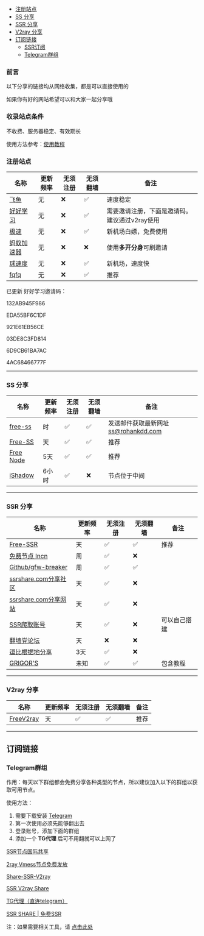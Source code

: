 - [注册站点](#注册站点)
- [SS 分享](#ss-分享)
- [SSR 分享](#ssr-分享)
- [V2ray 分享](#v2ray-分享)
- [订阅链接](#订阅链接)
	- [SSR订阅](#ssr订阅)
	- [Telegram群组](#telegram群组)


### 前言

以下分享的链接均从网络收集，都是可以直接使用的

如果你有好的网站希望可以和大家一起分享哦

### 收录站点条件

不收费、服务器稳定、有效期长

使用方法参考：[使用教程](README.md#使用教程)


### 注册站点

| 名称                                                         | 更新频率 | 无须注册 | 无须翻墙 | 备注         |
| ------------------------------------------------------------ | -------- | -------- | -------- | ------------ |
| [飞鱼](https://yuyu.cool/register?aff=3026)         | 无       | ❌        | ✅        | 速度稳定         |
| [好好学习](https://edu.upday.xyz/register?aff=73688)         | 无       | ❌        | ✅        | 需要邀请注册，下面是邀请码。建议通过v2ray使用         |
| [极速](https://www.jisu365.vip/auth/register?code=VYTS)         | 无       | ❌        | ✅        | 新机场白嫖，免费使用         |
| [蚂蚁加速器](https://ant.antss029.com/)         | 无       | ❌        | ❌        | 使用**多开分身**可刷邀请         |
| [球速度](http://qiujasu.com/auth/register?code=GEh8)         | 无       | ❌        | ✅        | 新机场，速度快         |
| [fqfq](https://www.fqfq.xyz/auth/register?code=code)     | 无       | ❌        | ✅        | 推荐         |

已更新 好好学习邀请码：

132AB945F986

EDA55BF6C1DF

921E61EB56CE

03DE8C3FD814

6D9CB61BA7AC

4AC68466777F



---

### SS 分享

| 名称                                                         | 更新频率 | 无须注册 | 无须翻墙 | 备注         |
| ------------------------------------------------------------ | -------- | -------- | -------- | ------------ |
| [free-ss](https://free-ss.ooo/)                           | 时       | ✅        | ✅        | 发送邮件获取最新网址 ss@rohankdd.com |
| [Free-SS](https://www.youneed.win/free-ss)         | 天       | ✅        | ✅        | 推荐         |
| [Free Node](http://cacss.me/)                             | 5天      | ✅        | ✅        | 推荐                      |
| [iShadow](https://d.ishadowx.com/)                           | 6小时    | ✅        | ❌        | 节点位于中间 |

---

### SSR 分享

| 名称                                                         | 更新频率 | 无须注册 | 无须翻墙 | 备注         |
| ------------------------------------------------------------ | -------- | -------- | -------- | ------------ |
| [Free-SSR](https://www.youneed.win/free-ssr)         | 天       | ✅        | ✅        | 推荐         |
| [免费节点 Incn](https://lncn.org/)                           | 周       | ✅        | ❌        |            |
| [Github/gfw-breaker](https://github.com/gfw-breaker/ssr-accounts) | 周       | ✅        | ✅        |              |
| [ssrshare.com分享社区](https://www.ssrshare.com/forums/ssr-socks-v2ray.2/) | 天       | ✅        | ❌        |              |
| [ssrshare.com分享网站](https://www.ssrtool.com/tool/free_ssr) | 天       | ✅        | ❌        |              |
| [SSR爬取账号](http://ss.pythonic.life/)                      | 天       | ✅        | ❌        | 可以自己搭建 |
| [翻墙党论坛](https://fanqiangdang.com/)                      | 天       | ❌        | ❌        |              |
| [逗比根据地分享](https://doubibackup.com/95f80__8.html)   | 3天      | ✅        | ❌        |                                      |
| [GRIGOR'S](https://gdmi.weebly.com/3118523398online.html) | 未知     | ✅        | ✅        | 包含教程                             |

---

### V2ray 分享

| 名称                                                         | 更新频率 | 无须注册 | 无须翻墙 | 备注         |
| ------------------------------------------------------------ | -------- | -------- | -------- | ------------ |
| [FreeV2ray](https://connect.freev2ray.org/)               | 天       | ✅        | ✅        | 推荐                |

---

## 订阅链接

### Telegram群组

作用：每天以下群组都会免费分享各种类型的节点，所以建议加入以下的群组以获取可用节点。

使用方法：

1. 需要下载安装 [Telegram](https://telegram.org/)
2. 第一次使用必须先能够翻出去
3. 登录账号，添加下面的群组
4. 添加一个 **TG代理** 后可不用翻就可以上网了

[SSR节点国际共享](https://t.me/ShadowsocksRssr)

[2ray,Vmess节点免费发放](https://t.me/V2List)

[Share-SSR-V2ray](https://t.me/Share-SSR-V2ray)

[SSR V2ray Share](https://t.me/freeshadowsock)

[TG代理（直连telegram）](https://t.me/socks5list)

[SSR SHARE | 免费SSR](https://t.me/gyjclub)

注：如果需要相关工具，请 [点击此处](https://github.com/selierlin/fq)

